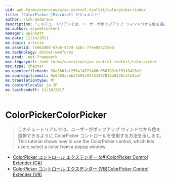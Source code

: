 ```yaml
---
uid: web-forms/overview/ajax-control-toolkit/colorpicker/index
title: "ColorPicker |Microsoft ドキュメント"
author: rick-anderson
description: "このチュートリアルでは、ユーザーがポップアップ ウィンドウから色を選択できるように ColorPicker コントロールを使用する方法を示します。"
ms.author: aspnetcontent
manager: wpickett
ms.date: 11/14/2011
ms.topic: article
ms.assetid: 7a46340d-d7b0-427d-abbc-7fee884219ed
ms.technology: dotnet-webforms
ms.prod: .net-framework
msc.legacyurl: /web-forms/overview/ajax-control-toolkit/colorpicker
msc.type: chapter
ms.openlocfilehash: 28a5801af256a1457f486c658783fb153f8428e1
ms.sourcegitcommit: 9a9483aceb34591c97451997036a9120c3fe2baf
ms.translationtype: MT
ms.contentlocale: ja-JP
ms.lasthandoff: 11/10/2017
---
```

<a name="colorpicker"></a><span data-ttu-id="847cc-103">ColorPicker</span><span class="sxs-lookup"><span data-stu-id="847cc-103">ColorPicker</span></span>
====================
> <span data-ttu-id="847cc-104">このチュートリアルでは、ユーザーがポップアップ ウィンドウから色を選択できるように ColorPicker コントロールを使用する方法を示します。</span><span class="sxs-lookup"><span data-stu-id="847cc-104">This tutorial shows how to use the ColorPicker control, which lets users select a color from a popup window.</span></span>


- [<span data-ttu-id="847cc-105">ColorPicker コントロール エクステンダー (c#)</span><span class="sxs-lookup"><span data-stu-id="847cc-105">ColorPicker Control Extender (C#)</span></span>](using-the-colorpicker-control-extender-cs.md)
- [<span data-ttu-id="847cc-106">ColorPicker コントロール エクステンダー (VB)</span><span class="sxs-lookup"><span data-stu-id="847cc-106">ColorPicker Control Extender (VB)</span></span>](using-the-colorpicker-control-extender-vb.md)
